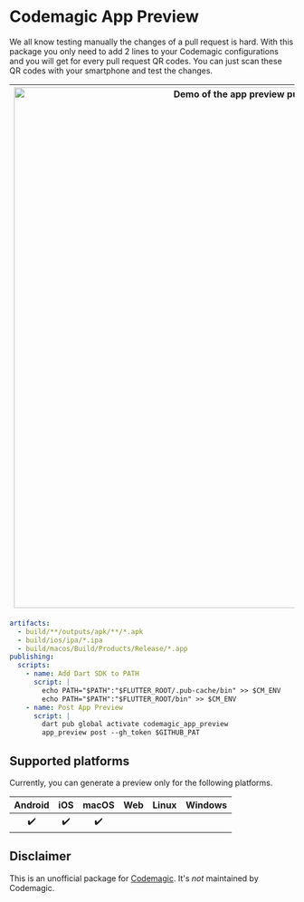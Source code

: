 # Codemagic App Preview

We all know testing manually the changes of a pull request is hard. With this package you only need to add 2 lines to your Codemagic configurations and you will get for every pull request QR codes. You can just scan these QR codes with your smartphone and test the changes.

| <img width="920" alt="Demo of the app preview pull request comment" src="https://user-images.githubusercontent.com/24459435/179368696-87fe65e6-aba5-4a3d-be64-3eff5df8d309.png"> | <img alt="Demo of scanning the iOS app preview qr code" src="https://user-images.githubusercontent.com/24459435/179368786-c94ce9c2-2129-4c30-8677-b8ebf5633a2e.gif" width=165 /> |
| - | - |

```yaml
artifacts:
  - build/**/outputs/apk/**/*.apk
  - build/ios/ipa/*.ipa
  - build/macos/Build/Products/Release/*.app
publishing:
  scripts:
    - name: Add Dart SDK to PATH
      script: |
        echo PATH="$PATH":"$FLUTTER_ROOT/.pub-cache/bin" >> $CM_ENV
        echo PATH="$PATH":"$FLUTTER_ROOT/bin" >> $CM_ENV
    - name: Post App Preview
      script: |
        dart pub global activate codemagic_app_preview
        app_preview post --gh_token $GITHUB_PAT
```

## Supported platforms

Currently, you can generate a preview only for the following platforms.

| Android | iOS | macOS | Web | Linux | Windows |
| :-----: | :-: | :---: | :-: | :---: | :-----: |
|   ✔️     | ✔️   |   ✔️   |     |       |         |

## Disclaimer

This is an unofficial package for [Codemagic](https://codemagic.io). It's *not* maintained by Codemagic.
